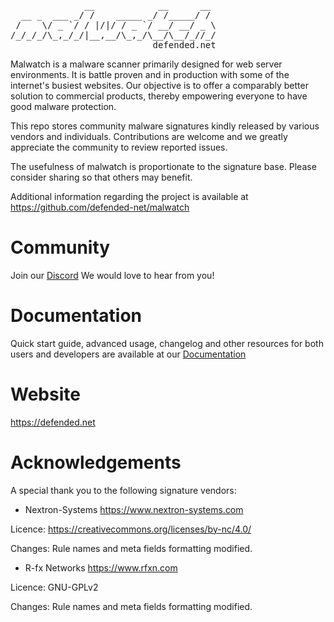 <pre>
              __            __      __
  __ _  ___ _/ /    _____ _/ /_____/ /
 /    \/ _ `/ / |/|/ / _ `/ __/ __/ _ \
/_/_/_/\_,_/_/|__,__/\_,_/\__/\__/_//_/
                           defended.net
</pre>

Malwatch is a malware scanner primarily designed for web server environments. It is battle proven and in production with some of the internet's busiest websites.
Our objective is to offer a comparably better solution to commercial products, thereby empowering everyone to have good malware protection.

This repo stores community malware signatures kindly released by various vendors and individuals. Contributions are welcome and we greatly appreciate the community to review reported issues.

The usefulness of malwatch is proportionate to the signature base. Please consider sharing so that others may benefit.

Additional information regarding the project is available at https://github.com/defended-net/malwatch

# Community

Join our [Discord](https://discord.com/invite/pnAGEGgRjX) We would love to hear from you!

# Documentation

Quick start guide, advanced usage, changelog and other resources for both users and developers are available at our [Documentation](https://docs.defended.net/malwatch)

# Website

https://defended.net

# Acknowledgements

A special thank you to the following signature vendors:

- Nextron-Systems https://www.nextron-systems.com

Licence: https://creativecommons.org/licenses/by-nc/4.0/

Changes: Rule names and meta fields formatting modified.

- R-fx Networks https://www.rfxn.com

Licence: GNU-GPLv2

Changes: Rule names and meta fields formatting modified.